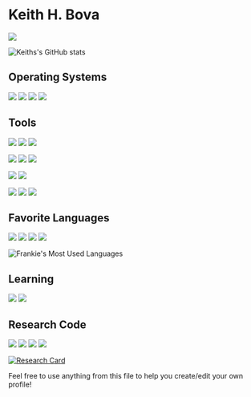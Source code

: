 # Keith H. Bova

[![](https://komarev.com/ghpvc/?username=keithhbova&color=brightgreen)](https://github.com/keithhbova)

![Keiths's GitHub stats](https://github-readme-stats.vercel.app/api?username=keithhbova&show_icons=true&theme=dark&hide=issues)

## Operating Systems
[![](https://shields.io/badge/MacOS--9cf?logo=Apple&style=social)](https://www.apple.com/macos/)
[![](https://img.shields.io/badge/-Ubuntu-informational?style=flat&logo=ubuntu&logoColor=white&color=E95420)](https://ubuntu.com/)
[![](https://img.shields.io/badge/-KaliLinux-informational?style=flat&logo=kalilinux&logoColor=white&color=557C94)](https://www.kali.org/)
[![](https://img.shields.io/badge/-PopOS-informational?style=flat&logo=popos&logoColor=white&color=48B9C7)](https://pop.system76.com/)

## Tools
[![](https://img.shields.io/badge/-Bash-informational?style=flat&logo=gnubash&logoColor=white&color=4EAA25)](https://www.gnu.org/software/bash/)
[![](https://img.shields.io/badge/-Vim-informational?style=flat&logo=vim&logoColor=white&color=019733)](https://www.vim.org/)
[![](https://img.shields.io/badge/-Docker-informational?style=flat&logo=docker&logoColor=white&color=2496ED)](https://www.docker.com/)

[![](https://img.shields.io/badge/-Git-informational?style=flat&logo=git&logoColor=white&color=F05032)](https://git-scm.com)
[![](https://img.shields.io/badge/-Github-informational?style=flat&logo=github&logoColor=white&color=181717)](https://github.com)
[![](https://img.shields.io/badge/-Gitlab-informational?style=flat&logo=gitlab&logoColor=white&color=FCA121)](https://about.gitlab.com)

[![](https://img.shields.io/badge/-LaTeX-informational?style=flat&logo=latex&logoColor=white&color=008080)](https://www.latex-project.org/)
[![](https://img.shields.io/badge/Markdown-000000?style=plastic&logo=markdown&logoColor=white)](https://daringfireball.net/projects/markdown/)


[![](https://img.shields.io/badge/-AWSSageMaker-informational?style=flat&logo=amazonaws&logoColor=white&color=232F3E)](https://aws.amazon.com/sagemaker/)
[![](https://img.shields.io/badge/-AWSS3-informational?style=flat&logo=amazons3&logoColor=white&color=569A31)](https://aws.amazon.com/s3/)
[![](https://img.shields.io/badge/-AWSECR-informational?style=flat&logo=amazonaws&logoColor=white&color=232F3E)](https://aws.amazon.com/ecr/)

## Favorite Languages
[![](https://img.shields.io/badge/-Python-informational?style=flat&logo=python&logoColor=3776AB&color=white)](https://www.python.org/)
[![](https://img.shields.io/badge/-C++-informational?style=flat&logo=c%2B%2B&logoColor=00599C&color=white)](https://isocpp.org/)
[![](https://img.shields.io/badge/-C-informational?style=flat&logo=c&logoColor=white&color=A8B9CC)](https://www.open-std.org/jtc1/sc22/wg14/)
[![](https://img.shields.io/badge/-Make-informational?style=flat&logo=gnu&logoColor=white&color=A42E2B)](https://www.gnu.org/software/make/)

<!---dark, radical, merko, gruvbox, tokyonight, onedark, cobalt, synthwave, highcontrast, dracula--->
![Frankie's Most Used Languages](https://github-readme-stats.vercel.app/api/top-langs/?username=fviramontes8&count_private=true&layout=compact&theme=dark&langs_count=5)

## Learning
[![](https://img.shields.io/badge/-Rust-informational?style=flat&logo=rust&logoColor=black&color=white)](https://www.rust-lang.org/)
[![](https://img.shields.io/badge/-CMake-informational?style=flat&logo=cmake&logoColor=white&color=064F8C)](https://cmake.org/)

## Research Code
![](https://img.shields.io/badge/-Numpy-informational?style=flat&logo=numpy&logoColor=white&color=013243)
[![](https://img.shields.io/badge/-Python-informational?style=flat&logo=python&logoColor=3776AB&color=FFFFFF)](https://www.python.org/)
[![](https://img.shields.io/badge/-PyTorch-informational?style=flat&logo=pytorch&logoColor=EE4C2C&color=262626)](https://pytorch.org/)
![](https://img.shields.io/badge/-Scikitlearn-informational?style=flat&logo=scikitlearn&logoColor=white&color=F7931E)

[![Research Card](https://github-readme-stats.vercel.app/api/pin/?username=Fviramontes8&repo=lamp&theme=dark)](https://github.com/Fviramontes8/lamp)
<!---
### Data collection with raspberry pis
![Created Badge](https://badges.pufler.dev/created/Fviramontes8/PiPcapCollector)
![Updated Badge](https://badges.pufler.dev/updated/Fviramontes8/PiPcapCollector)

![](https://img.shields.io/badge/-C++-informational?style=flat&logo=c%2B%2B&logoColor=white&color=00599C)
![](https://img.shields.io/badge/-PostgreSQL-informational?style=flat&logo=postgresql&logoColor=white&color=4169E1)
[![](https://img.shields.io/badge/-Libtins-informational?style=flat&logoColor=white&color=blueviolet)](https://github.com/mfontanini/libtins)

[![Research Card](https://github-readme-stats.vercel.app/api/pin/?username=Fviramontes8&repo=PiPcapCollector&theme=dark)](https://github.com/Fviramontes8/PiPcapCollector)

### Data processing with ML regression algorithms
![Created Badge](https://badges.pufler.dev/created/Fviramontes8/wifi_capture_prediction)
![Updated Badge](https://badges.pufler.dev/updated/Fviramontes8/wifi_capture_prediction)

![](https://img.shields.io/badge/-Python-informational?style=flat&logo=python&logoColor=white&color=3776AB)
![](https://img.shields.io/badge/-Scikitlearn-informational?style=flat&logo=scikitlearn&logoColor=white&color=F7931E)
![](https://img.shields.io/badge/-PyTorch-informational?style=flat&logo=pytorch&logoColor=white&color=EE4C2C)
![](https://img.shields.io/badge/-Numpy-informational?style=flat&logo=numpy&logoColor=white&color=013243)

[![Research Card](https://github-readme-stats.vercel.app/api/pin/?username=Fviramontes8&repo=wifi_capture_prediction&theme=dark)](https://github.com/Fviramontes8/wifi_capture_prediction)
--->

Feel free to use anything from this file to help you create/edit your own profile!
